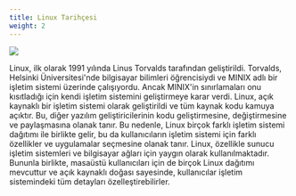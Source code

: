 ```yaml
---
title: Linux Tarihçesi
weight: 2
---
```


![](/linux-training/images/torvalds.webp)

Linux, ilk olarak 1991 yılında Linus Torvalds tarafından geliştirildi. Torvalds, Helsinki Üniversitesi'nde bilgisayar bilimleri öğrencisiydi ve MINIX adlı bir işletim sistemi üzerinde çalışıyordu. Ancak MINIX'in sınırlamaları onu kısıtladığı için kendi işletim sistemini geliştirmeye karar verdi.
Linux, açık kaynaklı bir işletim sistemi olarak geliştirildi ve tüm kaynak kodu kamuya açıktır. Bu, diğer yazılım geliştiricilerinin kodu geliştirmesine, değiştirmesine ve paylaşmasına olanak tanır. Bu nedenle, Linux birçok farklı işletim sistemi dağıtımı ile birlikte gelir, bu da kullanıcıların işletim sistemi için farklı özellikler ve uygulamalar seçmesine olanak tanır.
Linux, özellikle sunucu işletim sistemleri ve bilgisayar ağları için yaygın olarak kullanılmaktadır. Bununla birlikte, masaüstü kullanıcıları için de birçok Linux dağıtımı mevcuttur ve açık kaynaklı doğası sayesinde, kullanıcılar işletim sistemindeki tüm detayları özelleştirebilirler.

